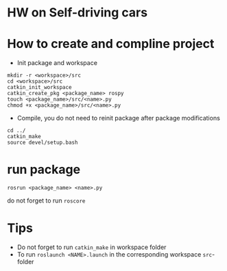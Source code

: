 # HW on Self-driving cars


# How to create and compline project
* Init package and workspace
```
mkdir -r <workspace>/src
cd <workspace>/src
catkin_init_workspace
catkin_create_pkg <package_name> rospy
touch <package_name>/src/<name>.py
chmod +x <package_name>/src/<name>.py
```

* Compile, you do not need to reinit package after package modifications
```
cd ../
catkin_make
source devel/setup.bash
```

# run package
`rosrun <package_name> <name>.py`

do not forget to run `roscore`




# Tips
* Do not forget to run `catkin_make` in workspace folder
* To run `roslaunch <NAME>.launch` in the corresponding workspace `src`-folder
